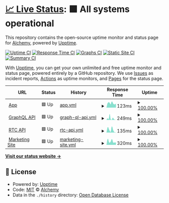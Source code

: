 # [📈 Live Status](https://status.alchemyrpg.com): <!--live status--> **🟩 All systems operational**

This repository contains the open-source uptime monitor and status page for [Alchemy](https://alchemyrpg.com), powered by [Upptime](https://github.com/upptime/upptime).

[![Uptime CI](https://github.com/alchemyrpg/upptime/workflows/Uptime%20CI/badge.svg)](https://github.com/alchemyrpg/upptime/actions?query=workflow%3A%22Uptime+CI%22)
[![Response Time CI](https://github.com/alchemyrpg/upptime/workflows/Response%20Time%20CI/badge.svg)](https://github.com/alchemyrpg/upptime/actions?query=workflow%3A%22Response+Time+CI%22)
[![Graphs CI](https://github.com/alchemyrpg/upptime/workflows/Graphs%20CI/badge.svg)](https://github.com/alchemyrpg/upptime/actions?query=workflow%3A%22Graphs+CI%22)
[![Static Site CI](https://github.com/alchemyrpg/upptime/workflows/Static%20Site%20CI/badge.svg)](https://github.com/alchemyrpg/upptime/actions?query=workflow%3A%22Static+Site+CI%22)
[![Summary CI](https://github.com/alchemyrpg/upptime/workflows/Summary%20CI/badge.svg)](https://github.com/alchemyrpg/upptime/actions?query=workflow%3A%22Summary+CI%22)

With [Upptime](https://upptime.js.org), you can get your own unlimited and free uptime monitor and status page, powered entirely by a GitHub repository. We use [Issues](https://github.com/alchemyrpg/upptime/issues) as incident reports, [Actions](https://github.com/alchemyrpg/upptime/actions) as uptime monitors, and [Pages](https://status.alchemyrpg.com) for the status page.

<!--start: status pages-->
<!-- This summary is generated by Upptime (https://github.com/upptime/upptime) -->
<!-- Do not edit this manually, your changes will be overwritten -->
<!-- prettier-ignore -->
| URL | Status | History | Response Time | Uptime |
| --- | ------ | ------- | ------------- | ------ |
| <img alt="" src="https://app.alchemyrpg.com/favicon-120.png" height="13"> [App](https://app.alchemyrpg.com) | 🟩 Up | [app.yml](https://github.com/alchemyrpg/upptime/commits/HEAD/history/app.yml) | <details><summary><img alt="Response time graph" src="./graphs/app/response-time-week.png" height="20"> 123ms</summary><br><a href="https://status.alchemyrpg.com/history/app"><img alt="Response time 179" src="https://img.shields.io/endpoint?url=https%3A%2F%2Fraw.githubusercontent.com%2Falchemyrpg%2Fupptime%2FHEAD%2Fapi%2Fapp%2Fresponse-time.json"></a><br><a href="https://status.alchemyrpg.com/history/app"><img alt="24-hour response time 112" src="https://img.shields.io/endpoint?url=https%3A%2F%2Fraw.githubusercontent.com%2Falchemyrpg%2Fupptime%2FHEAD%2Fapi%2Fapp%2Fresponse-time-day.json"></a><br><a href="https://status.alchemyrpg.com/history/app"><img alt="7-day response time 123" src="https://img.shields.io/endpoint?url=https%3A%2F%2Fraw.githubusercontent.com%2Falchemyrpg%2Fupptime%2FHEAD%2Fapi%2Fapp%2Fresponse-time-week.json"></a><br><a href="https://status.alchemyrpg.com/history/app"><img alt="30-day response time 121" src="https://img.shields.io/endpoint?url=https%3A%2F%2Fraw.githubusercontent.com%2Falchemyrpg%2Fupptime%2FHEAD%2Fapi%2Fapp%2Fresponse-time-month.json"></a><br><a href="https://status.alchemyrpg.com/history/app"><img alt="1-year response time 147" src="https://img.shields.io/endpoint?url=https%3A%2F%2Fraw.githubusercontent.com%2Falchemyrpg%2Fupptime%2FHEAD%2Fapi%2Fapp%2Fresponse-time-year.json"></a></details> | <details><summary><a href="https://status.alchemyrpg.com/history/app">100.00%</a></summary><a href="https://status.alchemyrpg.com/history/app"><img alt="All-time uptime 100.00%" src="https://img.shields.io/endpoint?url=https%3A%2F%2Fraw.githubusercontent.com%2Falchemyrpg%2Fupptime%2FHEAD%2Fapi%2Fapp%2Fuptime.json"></a><br><a href="https://status.alchemyrpg.com/history/app"><img alt="24-hour uptime 100.00%" src="https://img.shields.io/endpoint?url=https%3A%2F%2Fraw.githubusercontent.com%2Falchemyrpg%2Fupptime%2FHEAD%2Fapi%2Fapp%2Fuptime-day.json"></a><br><a href="https://status.alchemyrpg.com/history/app"><img alt="7-day uptime 100.00%" src="https://img.shields.io/endpoint?url=https%3A%2F%2Fraw.githubusercontent.com%2Falchemyrpg%2Fupptime%2FHEAD%2Fapi%2Fapp%2Fuptime-week.json"></a><br><a href="https://status.alchemyrpg.com/history/app"><img alt="30-day uptime 100.00%" src="https://img.shields.io/endpoint?url=https%3A%2F%2Fraw.githubusercontent.com%2Falchemyrpg%2Fupptime%2FHEAD%2Fapi%2Fapp%2Fuptime-month.json"></a><br><a href="https://status.alchemyrpg.com/history/app"><img alt="1-year uptime 100.00%" src="https://img.shields.io/endpoint?url=https%3A%2F%2Fraw.githubusercontent.com%2Falchemyrpg%2Fupptime%2FHEAD%2Fapi%2Fapp%2Fuptime-year.json"></a></details>
| <img alt="" src="https://app.alchemyrpg.com/favicon-120.png" height="13"> [GraphQL API](https://app.alchemyrpg.com/api/graphql/health) | 🟩 Up | [graph-ql-api.yml](https://github.com/alchemyrpg/upptime/commits/HEAD/history/graph-ql-api.yml) | <details><summary><img alt="Response time graph" src="./graphs/graph-ql-api/response-time-week.png" height="20"> 249ms</summary><br><a href="https://status.alchemyrpg.com/history/graph-ql-api"><img alt="Response time 184" src="https://img.shields.io/endpoint?url=https%3A%2F%2Fraw.githubusercontent.com%2Falchemyrpg%2Fupptime%2FHEAD%2Fapi%2Fgraph-ql-api%2Fresponse-time.json"></a><br><a href="https://status.alchemyrpg.com/history/graph-ql-api"><img alt="24-hour response time 12" src="https://img.shields.io/endpoint?url=https%3A%2F%2Fraw.githubusercontent.com%2Falchemyrpg%2Fupptime%2FHEAD%2Fapi%2Fgraph-ql-api%2Fresponse-time-day.json"></a><br><a href="https://status.alchemyrpg.com/history/graph-ql-api"><img alt="7-day response time 249" src="https://img.shields.io/endpoint?url=https%3A%2F%2Fraw.githubusercontent.com%2Falchemyrpg%2Fupptime%2FHEAD%2Fapi%2Fgraph-ql-api%2Fresponse-time-week.json"></a><br><a href="https://status.alchemyrpg.com/history/graph-ql-api"><img alt="30-day response time 377" src="https://img.shields.io/endpoint?url=https%3A%2F%2Fraw.githubusercontent.com%2Falchemyrpg%2Fupptime%2FHEAD%2Fapi%2Fgraph-ql-api%2Fresponse-time-month.json"></a><br><a href="https://status.alchemyrpg.com/history/graph-ql-api"><img alt="1-year response time 184" src="https://img.shields.io/endpoint?url=https%3A%2F%2Fraw.githubusercontent.com%2Falchemyrpg%2Fupptime%2FHEAD%2Fapi%2Fgraph-ql-api%2Fresponse-time-year.json"></a></details> | <details><summary><a href="https://status.alchemyrpg.com/history/graph-ql-api">100.00%</a></summary><a href="https://status.alchemyrpg.com/history/graph-ql-api"><img alt="All-time uptime 99.99%" src="https://img.shields.io/endpoint?url=https%3A%2F%2Fraw.githubusercontent.com%2Falchemyrpg%2Fupptime%2FHEAD%2Fapi%2Fgraph-ql-api%2Fuptime.json"></a><br><a href="https://status.alchemyrpg.com/history/graph-ql-api"><img alt="24-hour uptime 100.00%" src="https://img.shields.io/endpoint?url=https%3A%2F%2Fraw.githubusercontent.com%2Falchemyrpg%2Fupptime%2FHEAD%2Fapi%2Fgraph-ql-api%2Fuptime-day.json"></a><br><a href="https://status.alchemyrpg.com/history/graph-ql-api"><img alt="7-day uptime 100.00%" src="https://img.shields.io/endpoint?url=https%3A%2F%2Fraw.githubusercontent.com%2Falchemyrpg%2Fupptime%2FHEAD%2Fapi%2Fgraph-ql-api%2Fuptime-week.json"></a><br><a href="https://status.alchemyrpg.com/history/graph-ql-api"><img alt="30-day uptime 100.00%" src="https://img.shields.io/endpoint?url=https%3A%2F%2Fraw.githubusercontent.com%2Falchemyrpg%2Fupptime%2FHEAD%2Fapi%2Fgraph-ql-api%2Fuptime-month.json"></a><br><a href="https://status.alchemyrpg.com/history/graph-ql-api"><img alt="1-year uptime 99.99%" src="https://img.shields.io/endpoint?url=https%3A%2F%2Fraw.githubusercontent.com%2Falchemyrpg%2Fupptime%2FHEAD%2Fapi%2Fgraph-ql-api%2Fuptime-year.json"></a></details>
| <img alt="" src="https://app.alchemyrpg.com/favicon-120.png" height="13"> [RTC API](https://app.alchemyrpg.com/api/journal/health) | 🟩 Up | [rtc-api.yml](https://github.com/alchemyrpg/upptime/commits/HEAD/history/rtc-api.yml) | <details><summary><img alt="Response time graph" src="./graphs/rtc-api/response-time-week.png" height="20"> 135ms</summary><br><a href="https://status.alchemyrpg.com/history/rtc-api"><img alt="Response time 130" src="https://img.shields.io/endpoint?url=https%3A%2F%2Fraw.githubusercontent.com%2Falchemyrpg%2Fupptime%2FHEAD%2Fapi%2Frtc-api%2Fresponse-time.json"></a><br><a href="https://status.alchemyrpg.com/history/rtc-api"><img alt="24-hour response time 10" src="https://img.shields.io/endpoint?url=https%3A%2F%2Fraw.githubusercontent.com%2Falchemyrpg%2Fupptime%2FHEAD%2Fapi%2Frtc-api%2Fresponse-time-day.json"></a><br><a href="https://status.alchemyrpg.com/history/rtc-api"><img alt="7-day response time 135" src="https://img.shields.io/endpoint?url=https%3A%2F%2Fraw.githubusercontent.com%2Falchemyrpg%2Fupptime%2FHEAD%2Fapi%2Frtc-api%2Fresponse-time-week.json"></a><br><a href="https://status.alchemyrpg.com/history/rtc-api"><img alt="30-day response time 108" src="https://img.shields.io/endpoint?url=https%3A%2F%2Fraw.githubusercontent.com%2Falchemyrpg%2Fupptime%2FHEAD%2Fapi%2Frtc-api%2Fresponse-time-month.json"></a><br><a href="https://status.alchemyrpg.com/history/rtc-api"><img alt="1-year response time 130" src="https://img.shields.io/endpoint?url=https%3A%2F%2Fraw.githubusercontent.com%2Falchemyrpg%2Fupptime%2FHEAD%2Fapi%2Frtc-api%2Fresponse-time-year.json"></a></details> | <details><summary><a href="https://status.alchemyrpg.com/history/rtc-api">100.00%</a></summary><a href="https://status.alchemyrpg.com/history/rtc-api"><img alt="All-time uptime 100.00%" src="https://img.shields.io/endpoint?url=https%3A%2F%2Fraw.githubusercontent.com%2Falchemyrpg%2Fupptime%2FHEAD%2Fapi%2Frtc-api%2Fuptime.json"></a><br><a href="https://status.alchemyrpg.com/history/rtc-api"><img alt="24-hour uptime 100.00%" src="https://img.shields.io/endpoint?url=https%3A%2F%2Fraw.githubusercontent.com%2Falchemyrpg%2Fupptime%2FHEAD%2Fapi%2Frtc-api%2Fuptime-day.json"></a><br><a href="https://status.alchemyrpg.com/history/rtc-api"><img alt="7-day uptime 100.00%" src="https://img.shields.io/endpoint?url=https%3A%2F%2Fraw.githubusercontent.com%2Falchemyrpg%2Fupptime%2FHEAD%2Fapi%2Frtc-api%2Fuptime-week.json"></a><br><a href="https://status.alchemyrpg.com/history/rtc-api"><img alt="30-day uptime 100.00%" src="https://img.shields.io/endpoint?url=https%3A%2F%2Fraw.githubusercontent.com%2Falchemyrpg%2Fupptime%2FHEAD%2Fapi%2Frtc-api%2Fuptime-month.json"></a><br><a href="https://status.alchemyrpg.com/history/rtc-api"><img alt="1-year uptime 100.00%" src="https://img.shields.io/endpoint?url=https%3A%2F%2Fraw.githubusercontent.com%2Falchemyrpg%2Fupptime%2FHEAD%2Fapi%2Frtc-api%2Fuptime-year.json"></a></details>
| <img alt="" src="https://app.alchemyrpg.com/favicon-120.png" height="13"> [Marketing Site](https://alchemyrpg.com) | 🟩 Up | [marketing-site.yml](https://github.com/alchemyrpg/upptime/commits/HEAD/history/marketing-site.yml) | <details><summary><img alt="Response time graph" src="./graphs/marketing-site/response-time-week.png" height="20"> 320ms</summary><br><a href="https://status.alchemyrpg.com/history/marketing-site"><img alt="Response time 348" src="https://img.shields.io/endpoint?url=https%3A%2F%2Fraw.githubusercontent.com%2Falchemyrpg%2Fupptime%2FHEAD%2Fapi%2Fmarketing-site%2Fresponse-time.json"></a><br><a href="https://status.alchemyrpg.com/history/marketing-site"><img alt="24-hour response time 219" src="https://img.shields.io/endpoint?url=https%3A%2F%2Fraw.githubusercontent.com%2Falchemyrpg%2Fupptime%2FHEAD%2Fapi%2Fmarketing-site%2Fresponse-time-day.json"></a><br><a href="https://status.alchemyrpg.com/history/marketing-site"><img alt="7-day response time 320" src="https://img.shields.io/endpoint?url=https%3A%2F%2Fraw.githubusercontent.com%2Falchemyrpg%2Fupptime%2FHEAD%2Fapi%2Fmarketing-site%2Fresponse-time-week.json"></a><br><a href="https://status.alchemyrpg.com/history/marketing-site"><img alt="30-day response time 301" src="https://img.shields.io/endpoint?url=https%3A%2F%2Fraw.githubusercontent.com%2Falchemyrpg%2Fupptime%2FHEAD%2Fapi%2Fmarketing-site%2Fresponse-time-month.json"></a><br><a href="https://status.alchemyrpg.com/history/marketing-site"><img alt="1-year response time 355" src="https://img.shields.io/endpoint?url=https%3A%2F%2Fraw.githubusercontent.com%2Falchemyrpg%2Fupptime%2FHEAD%2Fapi%2Fmarketing-site%2Fresponse-time-year.json"></a></details> | <details><summary><a href="https://status.alchemyrpg.com/history/marketing-site">100.00%</a></summary><a href="https://status.alchemyrpg.com/history/marketing-site"><img alt="All-time uptime 100.00%" src="https://img.shields.io/endpoint?url=https%3A%2F%2Fraw.githubusercontent.com%2Falchemyrpg%2Fupptime%2FHEAD%2Fapi%2Fmarketing-site%2Fuptime.json"></a><br><a href="https://status.alchemyrpg.com/history/marketing-site"><img alt="24-hour uptime 100.00%" src="https://img.shields.io/endpoint?url=https%3A%2F%2Fraw.githubusercontent.com%2Falchemyrpg%2Fupptime%2FHEAD%2Fapi%2Fmarketing-site%2Fuptime-day.json"></a><br><a href="https://status.alchemyrpg.com/history/marketing-site"><img alt="7-day uptime 100.00%" src="https://img.shields.io/endpoint?url=https%3A%2F%2Fraw.githubusercontent.com%2Falchemyrpg%2Fupptime%2FHEAD%2Fapi%2Fmarketing-site%2Fuptime-week.json"></a><br><a href="https://status.alchemyrpg.com/history/marketing-site"><img alt="30-day uptime 100.00%" src="https://img.shields.io/endpoint?url=https%3A%2F%2Fraw.githubusercontent.com%2Falchemyrpg%2Fupptime%2FHEAD%2Fapi%2Fmarketing-site%2Fuptime-month.json"></a><br><a href="https://status.alchemyrpg.com/history/marketing-site"><img alt="1-year uptime 100.00%" src="https://img.shields.io/endpoint?url=https%3A%2F%2Fraw.githubusercontent.com%2Falchemyrpg%2Fupptime%2FHEAD%2Fapi%2Fmarketing-site%2Fuptime-year.json"></a></details>

<!--end: status pages-->

[**Visit our status website →**](https://status.alchemyrpg.com)

## 📄 License

- Powered by: [Upptime](https://github.com/upptime/upptime)
- Code: [MIT](./LICENSE) © [Alchemy](https://alchemyrpg.com)
- Data in the `./history` directory: [Open Database License](https://opendatacommons.org/licenses/odbl/1-0/)
